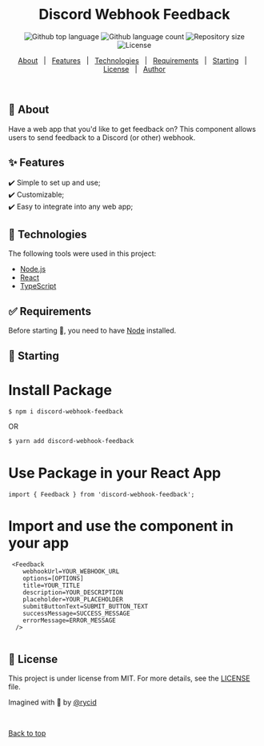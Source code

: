<div align="center" id="top">
  &#xa0;

  <!-- <a href="https://discordwebhookfeedback.netlify.app">Demo</a> -->
</div>

<h1 align="center">Discord Webhook Feedback</h1>

<p align="center">
  <img alt="Github top language" src="https://img.shields.io/github/languages/top/rycid/discord-webhook-feedback?color=56BEB8">

  <img alt="Github language count" src="https://img.shields.io/github/languages/count/rycid/discord-webhook-feedback?color=56BEB8">

  <img alt="Repository size" src="https://img.shields.io/github/repo-size/rycid/discord-webhook-feedback?color=56BEB8">

  <img alt="License" src="https://img.shields.io/github/license/rycid/discord-webhook-feedback?color=56BEB8">

  <!-- <img alt="Github issues" src="https://img.shields.io/github/issues/rycid/discord-webhook-feedback?color=56BEB8" /> -->

  <!-- <img alt="Github forks" src="https://img.shields.io/github/forks/rycid/discord-webhook-feedback?color=56BEB8" /> -->

  <!-- <img alt="Github stars" src="https://img.shields.io/github/stars/rycid/discord-webhook-feedback?color=56BEB8" /> -->
</p>

<!-- Status -->

<!-- <h4 align="center"> 
	🚧  Discord Webhook Feedback 🚀 Under construction...  🚧
</h4> 

<hr> -->

<p align="center">
  <a href="#dart-about">About</a> &#xa0; | &#xa0; 
  <a href="#sparkles-features">Features</a> &#xa0; | &#xa0;
  <a href="#rocket-technologies">Technologies</a> &#xa0; | &#xa0;
  <a href="#white_check_mark-requirements">Requirements</a> &#xa0; | &#xa0;
  <a href="#checkered_flag-starting">Starting</a> &#xa0; | &#xa0;
  <a href="#memo-license">License</a> &#xa0; | &#xa0;
  <a href="https://github.com/rycid" target="_blank">Author</a>
</p>

<br>

## :dart: About ##

Have a web app that you'd like to get feedback on? This component allows users to send feedback to a Discord (or other) webhook.

## :sparkles: Features ##

:heavy_check_mark: Simple to set up and use;\
:heavy_check_mark: Customizable;\
:heavy_check_mark: Easy to integrate into any web app;

## :rocket: Technologies ##

The following tools were used in this project:

- [Node.js](https://nodejs.org/en/)
- [React](https://pt-br.reactjs.org/)
- [TypeScript](https://www.typescriptlang.org/)

## :white_check_mark: Requirements ##

Before starting :checkered_flag:, you need to have [Node](https://nodejs.org/en/) installed.

## :checkered_flag: Starting ##


# Install Package
```bash
$ npm i discord-webhook-feedback
```
OR

```bash
$ yarn add discord-webhook-feedback
```
# Use Package in your React App
```
import { Feedback } from 'discord-webhook-feedback';
```

# Import and use the component in your app
```
 <Feedback 
    webhookUrl=YOUR_WEBHOOK_URL
    options=[OPTIONS]
    title=YOUR_TITLE
    description=YOUR_DESCRIPTION
    placeholder=YOUR_PLACEHOLDER
    submitButtonText=SUBMIT_BUTTON_TEXT
    successMessage=SUCCESS_MESSAGE
    errorMessage=ERROR_MESSAGE
  />
  
```

## :memo: License ##

This project is under license from MIT. For more details, see the [LICENSE](LICENSE.md) file.


Imagined with :milky_way: by <a href="https://github.com/rycid" target="_blank">@rycid</a>

&#xa0;

<a href="#top">Back to top</a>
